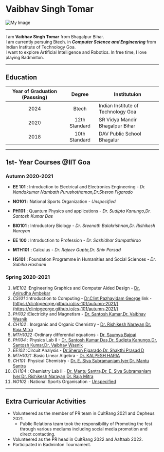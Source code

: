 # Vaibhav Singh Tomar

![My Image](xodervst.github.io/img/NEW.jpg)
    
***

I am **Vaibhav Singh Tomar** from Bhagalpur Bihar.   
I am currently persuing Btech. in **_Computer Science and Engineering_** from Indian Institute of Technology Goa.  
I want to explore Artificial Intelligence and Robotics. In free time, I love playing Badminton.


***

## Education

| Year of Graduation (Passsing)      | Degree | Institutuion    |
| :----:     |    :----:   |          --- |
| 2024      | Btech       | Indian Institute of Technology Goa   |
| 2020   | 12th Standard        | SR Vidya Mandir Bhagalpur Bihar      |
| 2018      | 10th Standard       | DAV Public School Bhagalur   |




***
## 1st- Year Courses @IIT Goa

### Autumn 2020-2021

- **EE 101** :  Introduction to Electrical and Electronics Engineering -  _Dr. Nandakumar Nambath Purushothaman,Dr.Sheron Figarado_
  
- **NO101** :   National Sports Organization   -  _Unspecified_
- **PH101** :  Quantum Physics and applications   -  _Dr. Sudipta Kanungo,Dr. Santosh Kumar Das_
- **BIO101** :   Introductory Biology   -  _Dr. Sreenath Balakrishnan,Dr. Rishikesh Narayan_
- **EE 100** :  Introduction to Profession   -  _Dr. Sashidhar Sampathirao_
- **MTH101** :  Calculus -  _Dr. Rajeev Gupta,Dr. Shiv Parsad_
- **HS101** :  Foundation Programme in Humanities and Social Sciences   -  _Dr. Sabiha Hashami_



### Spring 2020-2021


1. *ME102* :Engineering Graphics and Computer Aided Design -  <u>Dr. Anirudha Ambekar </u>
2. *CS101* :Introduction to Computing   -  <u>Dr.Clint Pazhayidam George</u> link - [https://clintpgeorge.github.io/cs-101/autumn-2021/](https://clintpgeorge.github.io/cs-101/autumn-2021/)
3. *PH102* :Electricity and Magnetism   -  <u> Dr. Santosh Kumar,Dr. Vaibhav Wasnik </u>
4. *CH102* : Inorganic and Organic Chemistry   -  <u>Dr. Rishikesh Narayan,Dr. Raja Mitra </u>
5. *MTH1022* :Ordinary differential equations   -  <u>Dr. Saumya Bajpai </u>
6. *PH104* : Physics Lab II   -  <u> Dr. Santosh Kumar Das,Dr. Sudipta Kanungo,Dr. Santosh Kumar,Dr. Vaibhav Wasnik </u>
7. *EE102* :Circuit Analysis -  <u>Dr.Sheron Figarado,Dr. Shakthi Prasad D </u>
8. *MTH1021* :Basic Linear Algebra   -  <u>Dr. KALPESH HARIA </u>
9. <em>CH101</em> :Physical Chemistry   -  <u>Dr. E. Siva Subramaniam Iyer,Dr. Mantu Santra </u>
10.  *CH104* : Chemistry Lab II   -  <u> Dr. Mantu Santra,Dr. E. Siva Subramaniam Iyer,Dr. Rishikesh Narayan,Dr. Raja Mitra </u>
11. *NO102* : National Sports Organisation   -  <u> Unspecified </u>

***

## Extra Curricular Activities
- Volunteered as the member of PR team in CultRang 2021 and Cepheus 2021.
  - Public Relations team took the responsibility of Promoting the fest through various mediums including social media promotion and direct contacting.
- Volunteered as the PR head in CultRang 2022 and Aaftaab 2022.
- Participated in Badminton Tournament.